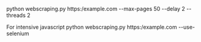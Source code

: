 python webscraping.py https:/example.com --max-pages 50 --delay 2 --threads 2

For intensive javascript
python webscraping.py https:/example.com --use-selenium
